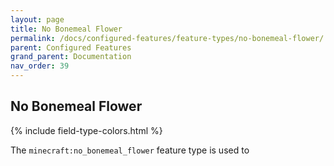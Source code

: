 ```yaml
---
layout: page
title: No Bonemeal Flower
permalink: /docs/configured-features/feature-types/no-bonemeal-flower/
parent: Configured Features
grand_parent: Documentation
nav_order: 39
---
```


## No Bonemeal Flower

<head>
    {% include field-type-colors.html %}
</head>

The `minecraft:no_bonemeal_flower` feature type is used to
    